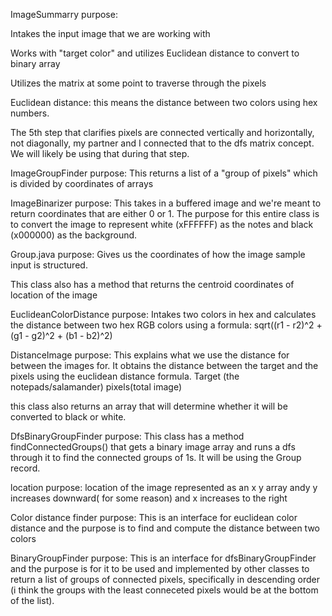 ImageSummarry purpose: 

Intakes the input image that we are working with

Works with "target color" and utilizes Euclidean distance to convert to binary array

Utilizes the matrix at some point to traverse through the pixels

Euclidean distance: this means the distance between two colors using hex numbers. 

The 5th step that clarifies pixels are connected vertically and horizontally, not diagonally, my partner and I connected that to the dfs matrix concept. We will likely be using that during that step.


ImageGroupFinder purpose: 
This returns a list of a "group of pixels" which is divided by coordinates of arrays 

ImageBinarizer purpose:
This takes in a buffered image and we're meant to return coordinates that are either 0 or 1. The purpose for this entire class is to convert the image to represent white (xFFFFFF) as the notes and black (x000000) as the background.

Group.java purpose: 
Gives us the coordinates of how the image sample input is structured.  

This class also has a method that returns the centroid coordinates of location of the image

EuclideanColorDistance purpose: 
Intakes two colors in hex and calculates the distance between two hex RGB colors using a formula:
sqrt((r1 - r2)^2 + (g1 - g2)^2 + (b1 - b2)^2)

DistanceImage purpose:
This explains what we use the distance for between the images for. It obtains the distance between the target and the pixels using the euclidean 
distance formula. Target (the notepads/salamander) pixels(total image)

this class also returns an array that will determine whether it will be converted to black or white. 

DfsBinaryGroupFinder purpose:
This class has a method findConnectedGroups() that gets a binary image array and runs a dfs through it to find the connected groups of 1s. It will be using the Group record.

location purpose:
location of the image represented as an x y array andy y increases downward( for some reason) and x increases to the right

Color distance finder purpose: 
This is an interface for euclidean color distance and the purpose is to find and compute the distance between two colors 

BinaryGroupFinder purpose:
This is an interface for dfsBinaryGroupFinder and the purpose is for it to be used and implemented by other classes to return a list of groups of connected pixels, specifically in descending order (i think the groups with the least conneceted pixels would be at the bottom of the list).